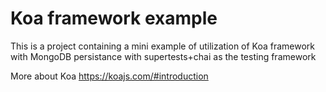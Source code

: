 # Koa framework example

This is a project containing a mini example of utilization of Koa framework with MongoDB persistance with supertests+chai as the testing framework

More about Koa https://koajs.com/#introduction
